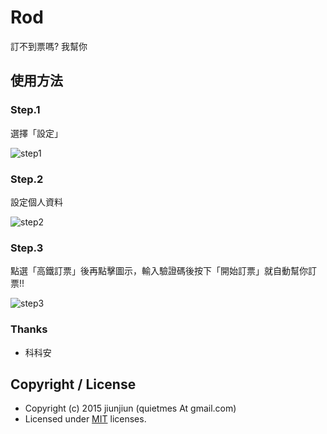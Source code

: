 # Rod

訂不到票嗎? 我幫你

## 使用方法

### Step.1 

選擇「設定」

![step1](https://raw.githubusercontent.com/jiunjiun/THSR-helper/master/assets/images/docs/2015-10-11_17.49.57.png)

### Step.2

設定個人資料

![step2](https://raw.githubusercontent.com/jiunjiun/THSR-helper/master/assets/images/docs/2015-10-11_18.03.23.png)

### Step.3

點選「高鐵訂票」後再點擊圖示，輸入驗證碼後按下「開始訂票」就自動幫你訂票!!

![step3](https://raw.githubusercontent.com/jiunjiun/THSR-helper/master/assets/images/docs/2015-10-11_18.03.58.png)


### Thanks

* 科科安


## Copyright / License
* Copyright (c) 2015 jiunjiun (quietmes At gmail.com)
* Licensed under [MIT](https://raw.github.com/jiunjiun/THSR-helper/master/LICENSE) licenses.
